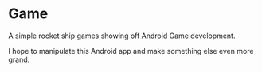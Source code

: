 # Game
A simple rocket ship games showing off Android Game development.

I hope to manipulate this Android app and make something else even more grand.
